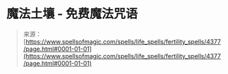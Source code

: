 <!--yml

category: 未分类

date: 2024-06-12 18:38:03

-->

# 魔法土壤 - 免费魔法咒语

> 来源：[https://www.spellsofmagic.com/spells/life_spells/fertility_spells/4377/page.html#0001-01-01](https://www.spellsofmagic.com/spells/life_spells/fertility_spells/4377/page.html#0001-01-01)

